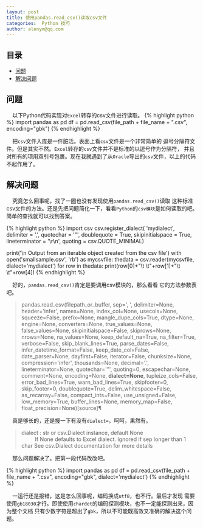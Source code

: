 ```yaml
---
layout: post
title: 使用pandas.read_csv()读取csv文件
categories:  Python 技巧
author: alenym@qq.com
---
```

## 目录 ##

- [问题](#hh0) 
- [解决问题](#hh1) 


## <a name="hh0"></a> 问题 ##

&nbsp;&nbsp;&nbsp;&nbsp;以下Python代码实现对`Excel`转存的csv文件进行读取。
{% highlight python %}
import pandas as pd
df = pd.read_csv(file_path + file_name + ".csv", encoding="gbk")
{% endhighlight %}

&nbsp;&nbsp;&nbsp;&nbsp;把`csv`文件入库是一件脏活。表面上看`csv`文件是一个非常简单的
逗号分隔符文件。但是其实不然。`Excel`转存的`csv`文件并不是标准的以逗号作为分隔符，
并且对所有的项用双引号包裹。现在我就遇到了从`Oracle`导出的`csv`文件，以上的代码
不起作用了。

## <a name="hh1"></a> 解决问题 ##

&nbsp;&nbsp;&nbsp;&nbsp;究竟怎么回事呢，找了一圈也没有发现使用`pandas.read_csv()`读取
这种标准csv文件的方法。还是先把问题简化一下，看看`Python`的`csv模块`是如何读取的吧。
简单的查找就可以找到答案。

{% highlight python %}
import csv
csv.register_dialect(
    'mydialect',
    delimiter = ',',
    quotechar = '"',
    doublequote = True,
    skipinitialspace = True,
    lineterminator = '\r\n',
    quoting = csv.QUOTE_MINIMAL)

print('\n Output from an iterable object created from the csv file')
with open('smallsample.csv', 'rb') as mycsvfile:
    thedata = csv.reader(mycsvfile, dialect='mydialect')
    for row in thedata:
        print(row[0]+"\t \t"+row[1]+"\t \t"+row[4])
{% endhighlight %}

&nbsp;&nbsp;&nbsp;&nbsp;好的，`pandas.read_csv()`肯定是要调用csv模块的，那么看看
它的方法参数表吧。

> pandas.read_csv(filepath_or_buffer, sep=', ', delimiter=None, header='infer', names=None, index_col=None, usecols=None, squeeze=False, prefix=None, mangle_dupe_cols=True, dtype=None, engine=None, converters=None, true_values=None, false_values=None, skipinitialspace=False, skiprows=None, nrows=None, na_values=None, keep_default_na=True, na_filter=True, verbose=False, skip_blank_lines=True, parse_dates=False, infer_datetime_format=False, keep_date_col=False, date_parser=None, dayfirst=False, iterator=False, chunksize=None, compression='infer', thousands=None, decimal='.', lineterminator=None, quotechar='"', quoting=0, escapechar=None, comment=None, encoding=None, **dialect=None**, tupleize_cols=False, error_bad_lines=True, warn_bad_lines=True, skipfooter=0, skip_footer=0, doublequote=True, delim_whitespace=False, as_recarray=False, compact_ints=False, use_unsigned=False, low_memory=True, buffer_lines=None, memory_map=False, float_precision=None)[source]¶

&nbsp;&nbsp;&nbsp;&nbsp;真是够长的，还是搜一下有没有`dialect=`，呵呵，果然有。

> dialect : str or csv.Dialect instance, default None  <br/>
>  &nbsp;&nbsp;&nbsp;&nbsp;&nbsp;&nbsp;&nbsp;&nbsp;        If None defaults to Excel dialect. Ignored if sep longer than 1 char See csv.Dialect documentation for more details

&nbsp;&nbsp;&nbsp;&nbsp;那么问题解决了。把第一段代码改改吧。


{% highlight python %}
import pandas as pd
df = pd.read_csv(file_path + file_name + ".csv", encoding="gbk", dialect='mydialect')
{% endhighlight %}

&nbsp;&nbsp;&nbsp;&nbsp;一运行还是报错，这是怎么回事呢，编码换成`utf8`，也不行。最后才发现
需要使用`gb18030`才行。即使使用`chardet`的编码探测模块，也不一定能探测出来，因为整个文档
只有少数字符是超出了`gbk`，所以不可能既高效又准确的解决这个问题。

